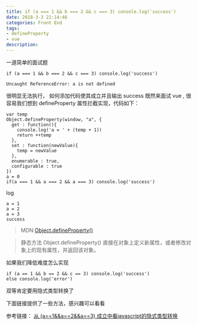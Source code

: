 ```yaml
---
title: if (a === 1 && b === 2 && c === 3) console.log('success')
date: 2018-3-3 21:14:46
categories: Front End
tags:
- defineProperty
- vue
description: 
---
```

一道简单的面试题
```
if (a === 1 && b === 2 && c === 3) console.log('success')
```
```
Uncaught ReferenceError: a is not defined
```
很明显无法执行， 如何添加代码使其成立并且输出 success
既然来面试 vue , 很容易我们想到 defineProperty 属性拦截实现，代码如下：
```
var temp
Object.defineProperty(window, "a", {
  get : function(){
    console.log('a = ' + (temp + 1))
    return ++temp
  },
  set : function(newValue){
    temp = newValue
  },
  enumerable : true,
  configurable : true
})
a = 0
if(a === 1 && a === 2 && a === 3) console.log('success')
```
log
```
a = 1
a = 2
a = 3
success
```
> MDN [Object.defineProperty()](https://developer.mozilla.org/en-US/docs/Web/JavaScript/Reference/Global_Objects/Object/defineProperty) 

>静态方法 Object.defineProperty() 直接在对象上定义新属性，或者修改对象上的现有属性，并返回该对象。


如果我们降低难度怎么实现 

```
if (a == 1 && b == 2 && c == 3) console.log('success')
else console.log('error')
```
双等肯定要用隐式类型转换了

下面链接提供了一些方法，感兴趣可以看看

参考链接：
[从 (a==1&&a==2&&a==3) 成立中看javascript的隐式类型转换](https://yq.aliyun.com/articles/399499)
